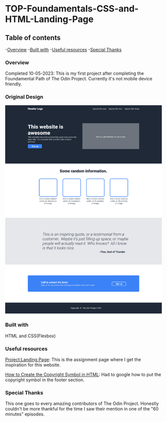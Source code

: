 # TOP-Foundamentals-CSS-and-HTML-Landing-Page

## Table of contents
-[Overview](#Overview)
-[Built with](#Built-with)
-[Useful resources](#Useful-resources)
-[Special Thanks](#Special-Thanks)

### Overview

Completed 10-05-2023:
This is my first project after completing the Foundamental Path of The Odin Project. Currently it's not mobile device friendly. 

### Original Design

![Screenshot](./image/01.png)

### Built with

HTML and CSS(Flexbox)

### Useful resources

[Project:Landing Page](https://www.theodinproject.com/lessons/foundations-landing-page): This 
is the assignment page where I get the inspiration for this website.

[How to Create the Copyright Symbol in HTML](https://careerkarma.com/blog/html-copyright-symbol/#:~:text=The%20HTML%20copyright%20symbol%20is,not%20represented%20on%20your%20keyboard.): 
Had to google how to put the copyright symbol in the footer section.

### Special Thanks
This one goes to every amazing contributors of The Odin Project. Honestly couldn't be more thankful for the time I saw their mention in one of the "60 minutes" episodes.
